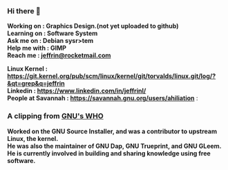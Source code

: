 ### Hi there 👋

<!--
**ahiliation/ahiliation** is a ✨ _special_ ✨ repository because its `README.md` (this file) appears on your GitHub profile.

Here are some ideas to get you started:

- 🔭 I’m currently working on ...
- 🌱 I’m currently learning ...
- 👯 I’m looking to collaborate on ...
- 🤔 I’m looking for help with ...
- 💬 Ask me about ...
- 📫 How to reach me: ...
- 😄 Pronouns: ...
- ⚡ Fun fact: ...
-->

  **Working on :     Graphics Design.(not yet uploaded to github)<br>
    Learning on :    Software System <br>
    Ask me on :      Debian sysr>tem<br>
    Help me with :   GIMP<br>
    Reach me :       jeffrin@rocketmail.com** 
    
    
  **Linux Kernel       : https://git.kernel.org/pub/scm/linux/kernel/git/torvalds/linux.git/log/?&qt=grep&q=jeffrin<br>
    Linkedin           : https://www.linkedin.com/in/jeffrinl/<br>
    People at Savannah : https://savannah.gnu.org/users/ahiliation**        :  
 
 ### A clipping from [GNU's WHO](https://www.gnu.org/people/)<br>
 
 **Worked on the GNU Source Installer, and was a contributor to upstream Linux, the kernel.<br>
 He was also the maintainer of GNU Dap, GNU Trueprint, and GNU GLeem.<br>
 He is currently involved in building and sharing knowledge using free software.**

 
 

